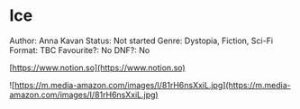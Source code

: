 # Ice

Author: Anna Kavan
Status: Not started
Genre: Dystopia, Fiction, Sci-Fi
Format: TBC
Favourite?: No
DNF?: No

[https://www.notion.so](https://www.notion.so)

![https://m.media-amazon.com/images/I/81rH6nsXxiL.jpg](https://m.media-amazon.com/images/I/81rH6nsXxiL.jpg)